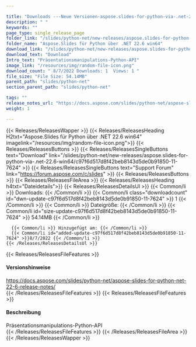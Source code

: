 ```yaml
---

title: "Downloads ---Neue Versionen-aspose.slides-for-python-via-.net-22.6-win64"
description: " "
keywords: ""
page_type: single_release_page
folder_link: "/slides/python-net/new-releases/aspose.slides-for-python-via-.net-22.6-win64/"
folder_name: "Aspose.Slides für Python über .NET 22.6 win64"
download_link: "/slides/python-net/new-releases/aspose.slides-for-python-via-.net-22.6-win64/c97f6d517d8f42beb8143d5de0b91850-11-7624"
download_text: "Download"
Intro_text: "Präsentationsmanipulations-Python-API"
image_link: "/resources/img/random-file-icon.png"
download_count: " 8/7/2022 Downloads: 1  Views: 1 "
file_size: "File Size: 54.14MB"
parent_path: "slides/python-net"
section_parent_path: "slides/python-net"

tags: ""
release_notes_url: "https://docs.aspose.com/slides/python-net/aspose-slides-for-python-net-22-6-release-notes/"
weight: 1

---
```


{{< Releases/ReleasesWapper >}}
  {{< Releases/ReleasesHeading H2txt="Aspose.Slides für Python über .NET 22.6 win64" imagelink="/resources/img/random-file-icon.png">}}
  {{< Releases/ReleasesButtons >}}
    {{< Releases/ReleasesSingleButtons text="Download" link="/slides/python-net/new-releases/aspose.slides-for-python-via-.net-22.6-win64/c97f6d517d8f42beb8143d5de0b91850-11-7624" >}}
    {{< Releases/ReleasesSingleButtons text="Support Forum" link="https://forum.aspose.com/c/slides" >}}
  {{< Releases/ReleasesButtons >}}
  {{< Releases/ReleasesFileArea >}}
    {{< Releases/ReleasesHeading h4txt="Dateidetails">}}
    {{< Releases/ReleasesDetailsUl >}}
      {{< Common/li >}} Downloads: {{< /Common/li >}}
      {{< Common/li class="downloadcount" id="dwn-update-c97f6d517d8f42beb8143d5de0b91850-11-7624" >}} 1 {{< /Common/li >}}
      {{< Common/li >}} Dateigröße: {{< /Common/li >}}
      {{< Common/li id="size-update-c97f6d517d8f42beb8143d5de0b91850-11-7624" >}} 54.14MB {{< /Common/li >}}

      {{< Common/li >}} Hinzugefügt am: {{< /Common/li >}}
      {{< Common/li id="added-update-c97f6d517d8f42beb8143d5de0b91850-11-7624" >}}8/7/2022 {{< /Common/li >}}
    {{< /Releases/ReleasesDetailsUl >}}

  {{< Releases/ReleasesFileFeatures >}}
      <h4>Versionshinweise</h4><div> <a href='https://docs.aspose.com/slides/python-net/aspose-slides-for-python-net-22-6-release-notes/'>https://docs.aspose.com/slides/python-net/aspose-slides-for-python-net-22-6-release-notes/</a></div>
  {{< /Releases/ReleasesFileFeatures >}}
  {{< Releases/ReleasesFileFeatures >}}
      <h4>Beschreibung</h4><div class="HTMLDescription"> Präsentationsmanipulations-Python-API</div>
  {{< /Releases/ReleasesFileFeatures >}}
 {{< /Releases/ReleasesFileArea >}}
{{< /Releases/ReleasesWapper >}}



